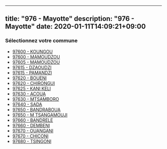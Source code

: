 
---
title: "976 - Mayotte"
description: "976 - Mayotte"
date: 2020-01-11T14:09:21+09:00
---

### Sélectionnez votre commune

- [97600 	- KOUNGOU](/communes/97600_koungou)
- [97600 	- MAMOUDZOU](/communes/97600_mamoudzou)
- [97605 	- MAMOUDZOU](/communes/97605_mamoudzou)
- [97615 	- DZAOUDZI](/communes/97615_dzaoudzi)
- [97615 	- PAMANDZI](/communes/97615_pamandzi)
- [97620 	- BOUENI](/communes/97620_boueni)
- [97620 	- CHIRONGUI](/communes/97620_chirongui)
- [97625 	- KANI KELI](/communes/97625_kani-keli)
- [97630 	- ACOUA](/communes/97630_acoua)
- [97630 	- MTSAMBORO](/communes/97630_mtsamboro)
- [97640 	- SADA](/communes/97640_sada)
- [97650 	- BANDRABOUA](/communes/97650_bandraboua)
- [97650 	- M TSANGAMOUJI](/communes/97650_m-tsangamouji)
- [97660 	- BANDRELE](/communes/97660_bandrele)
- [97660 	- DEMBENI](/communes/97660_dembeni)
- [97670 	- OUANGANI](/communes/97670_ouangani)
- [97670 	- CHICONI](/communes/97670_chiconi)
- [97680 	- TSINGONI](/communes/97680_tsingoni)

